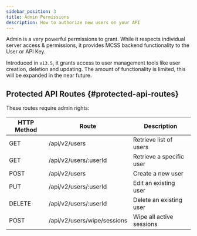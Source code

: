 ```yaml
---
sidebar_position: 3
title: Admin Permissions
description: How to authorize new users on your API
---
```


Admin is a very powerful permissions to grant. While it respects individual server access & permissions, it provides MCSS backend functionality to the User or API Key.

Introduced in `v13.5`, it grants access to user management tools like user creation, deletion and updating. The amount of functionality is limited, this will be expanded in the near future.

## Protected API Routes {#protected-api-routes}

These routes require admin rights:

| HTTP Method | Route | Description |
|-------- |-------- |-------- |
| GET | /api/v2/users | Retrieve list of users |
| GET | /api/v2/users/:userId | Retrieve a specific user |
| POST | /api/v2/users | Create a new user |
| PUT | /api/v2/users/:userId | Edit an existing user |
| DELETE | /api/v2/users/:userId | Delete an existing user |
| POST | /api/v2/users/wipe/sessions | Wipe all active sessions |

<!-- For more info about these routes visit the [Users API Documentation](/apis/v2#tag/Users). -->
